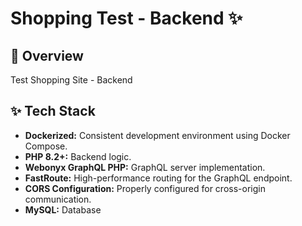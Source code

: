 # Shopping Test - Backend ✨

## 🚀 Overview

Test Shopping Site - Backend

## ✨ Tech Stack

* **Dockerized:** Consistent development environment using Docker Compose.
* **PHP 8.2+:** Backend logic.
* **Webonyx GraphQL PHP:** GraphQL server implementation.
* **FastRoute:** High-performance routing for the GraphQL endpoint.
* **CORS Configuration:** Properly configured for cross-origin communication.
* **MySQL:** Database
